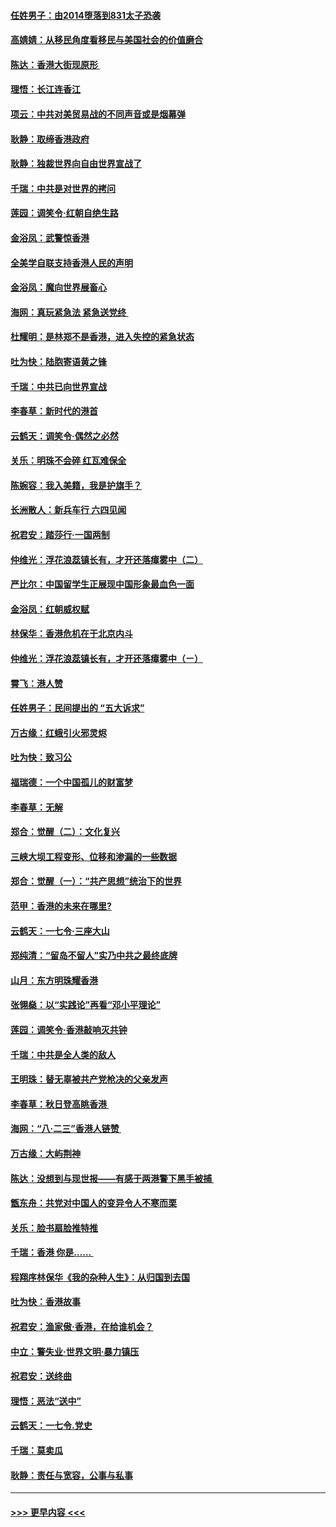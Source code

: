 #### [任姓男子：由2014堕落到831太子恐袭](../pages/nsc993/n11496683.md?t=09032344) 
#### [高婧婧：从移民角度看移民与美国社会的价值磨合](../pages/nsc993/n11495757.md?t=09032344) 
#### [陈达：香港大街现原形 ](../pages/nsc993/n11495441.md?t=09032344) 
#### [理悟：长江连香江](../pages/nsc993/n11495377.md?t=09032344) 
#### [项云：中共对美贸易战的不同声音或是烟幕弹](../pages/nsc993/n11494929.md?t=09032344) 
#### [耿静：取缔香港政府](../pages/nsc993/n11494218.md?t=09032344) 
#### [耿静：独裁世界向自由世界宣战了](../pages/nsc993/n11494190.md?t=09032344) 
#### [千瑞：中共是对世界的拷问](../pages/nsc993/n11493021.md?t=09032344) 
#### [莲园：调笑令‧红朝自绝生路](../pages/nsc993/n11493011.md?t=09032344) 
#### [金浴凤：武警惊香港](../pages/nsc993/n11492994.md?t=09032344) 
#### [全美学自联支持香港人民的声明](../pages/nsc993/n11492630.md?t=09032344) 
#### [金浴凤：魔向世界展畜心](../pages/nsc993/n11492599.md?t=09032344) 
#### [海网：真玩紧急法 紧急送党终 ](../pages/nsc993/n11492535.md?t=09032344) 
#### [杜耀明：是林郑不是香港，进入失控的紧急状态](../pages/nsc993/n11491420.md?t=09032344) 
#### [吐为快：陆胞寄语黄之锋](../pages/nsc993/n11491117.md?t=09032344) 
#### [千瑞：中共已向世界宣战](../pages/nsc993/n11490123.md?t=09032344) 
#### [李春草：新时代的港首](../pages/nsc993/n11489864.md?t=09032344) 
#### [云鹤天：调笑令·偶然之必然](../pages/nsc993/n11489701.md?t=09032344) 
#### [关乐：明珠不会碎 红瓦难保全](../pages/nsc993/n11489647.md?t=09032344) 
#### [陈婉容：我入美籍，我是护旗手？](../pages/nsc993/n11487908.md?t=09032344) 
#### [长洲散人：新兵车行 六四见闻](../pages/nsc993/n11487729.md?t=09032344) 
#### [祝君安：踏莎行‧一国两制](../pages/nsc993/n11487699.md?t=09032344) 
#### [仲维光：浮花浪蕊镇长有，才开还落瘴雾中（二）](../pages/nsc993/n11483286.md?t=09032344) 
#### [严比尔：中国留学生正展现中国形象最血色一面](../pages/nsc993/n11485145.md?t=09032344) 
#### [金浴凤：红朝威权赋](../pages/nsc993/n11485191.md?t=09032344) 
#### [林保华：香港危机在于北京内斗](../pages/nsc993/n11484593.md?t=09032344) 
#### [仲维光：浮花浪蕊镇长有，才开还落瘴雾中（ㄧ）](../pages/nsc993/n11483259.md?t=09032344) 
#### [霄飞：港人赞](../pages/nsc993/n11482957.md?t=09032344) 
#### [任姓男子：民间提出的 “五大诉求”](../pages/nsc993/n11482897.md?t=09032344) 
#### [万古缘：红蛾引火邪灵烬](../pages/nsc993/n11482886.md?t=09032344) 
#### [吐为快：致习公](../pages/nsc993/n11482867.md?t=09032344) 
#### [福瑞德：一个中国孤儿的财富梦](../pages/nsc993/n11482817.md?t=09032344) 
#### [李春草：无解](../pages/nsc993/n11482791.md?t=09032344) 
#### [郑合：觉醒（二）：文化复兴](../pages/nsc993/n11478025.md?t=09032344) 
#### [三峡大坝工程变形、位移和渗漏的一些数据](../pages/nsc993/n11478232.md?t=09032344) 
#### [郑合：觉醒（一）：“共产思想”统治下的世界](../pages/nsc993/n11477663.md?t=09032344) 
#### [范甲：香港的未来在哪里?](../pages/nsc993/n11477249.md?t=09032344) 
#### [云鹤天：一七令·三座大山](../pages/nsc993/n11477192.md?t=09032344) 
#### [郑纯清：“留岛不留人”实乃中共之最终底牌](../pages/nsc993/n11476160.md?t=09032344) 
#### [山月：东方明珠耀香港](../pages/nsc993/n11476077.md?t=09032344) 
#### [张翎燊：以“实践论”再看“邓小平理论”](../pages/nsc993/n11475733.md?t=09032344) 
#### [莲园：调笑令‧香港敲响灭共钟](../pages/nsc993/n11475723.md?t=09032344) 
#### [千瑞：中共是全人类的敌人](../pages/nsc993/n11475329.md?t=09032344) 
#### [王明珠：替无辜被共产党枪决的父亲发声](../pages/nsc993/n11474570.md?t=09032344) 
#### [李春草：秋日登高眺香港 ](../pages/nsc993/n11474491.md?t=09032344) 
#### [海网：“八·二三”香港人链赞 ](../pages/nsc993/n11474538.md?t=09032344) 
#### [万古缘：大屿荆神](../pages/nsc993/n11474401.md?t=09032344) 
#### [陈达：没想到与现世报——有感于两港警下黑手被捕 ](../pages/nsc993/n11472557.md?t=09032344) 
#### [甑东舟：共党对中国人的变异令人不寒而栗](../pages/nsc993/n11472496.md?t=09032344) 
#### [关乐：脸书扇脸推特推](../pages/nsc993/n11472488.md?t=09032344) 
#### [千瑞：香港  你是…… ](../pages/nsc993/n11472459.md?t=09032344) 
#### [程翔序林保华《我的杂种人生》：从归国到去国](../pages/nsc993/n11472369.md?t=09032344) 
#### [吐为快：香港故事](../pages/nsc993/n11471931.md?t=09032344) 
#### [祝君安：渔家傲‧香港，在给谁机会？](../pages/nsc993/n11469718.md?t=09032344) 
#### [中立：警失业‧世界文明‧暴力镇压](../pages/nsc993/n11467566.md?t=09032344) 
#### [祝君安：送终曲](../pages/nsc993/n11467546.md?t=09032344) 
#### [理悟：恶法“送中”](../pages/nsc993/n11467290.md?t=09032344) 
#### [云鹤天：一七令.党史](../pages/nsc993/n11464122.md?t=09032344) 
#### [千瑞：莫卖瓜](../pages/nsc993/n11463014.md?t=09032344) 
#### [耿静：责任与宽容，公事与私事](../pages/nsc993/n11462810.md?t=09032344) 

----
#### [ >>> 更早内容 <<< ](../indexes/nsc993-earlier.md)
